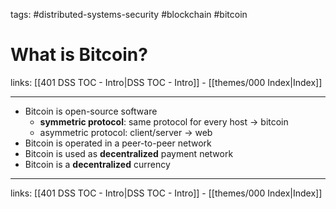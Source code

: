 tags: #distributed-systems-security #blockchain #bitcoin 

# What is Bitcoin?

links: [[401 DSS TOC - Intro|DSS TOC - Intro]] - [[themes/000 Index|Index]]

---

- Bitcoin is open-source software
	- **symmetric protocol**: same protocol for every host $\rightarrow$ bitcoin
	- asymmetric protocol: client/server $\rightarrow$ web
- Bitcoin is operated in a peer-to-peer network
- Bitcoin is used as **decentralized** payment network
- Bitcoin is a **decentralized** currency

---
links: [[401 DSS TOC - Intro|DSS TOC - Intro]] - [[themes/000 Index|Index]]